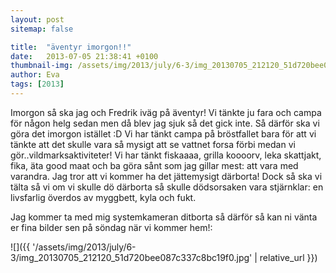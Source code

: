 ```yaml
---
layout: post
sitemap: false

title:  "äventyr imorgon!!"
date:   2013-07-05 21:38:41 +0100
thumbnail-img: /assets/img/2013/july/6-3/img_20130705_212120_51d720bee087c337c8bc19f0.jpg
author: Eva
tags: [2013]
---
```


Imorgon så ska jag och Fredrik iväg på äventyr!  Vi tänkte ju fara och campa för någon helg sedan men då blev jag sjuk så det gick inte. Så därför ska vi göra det imorgon istället :D Vi har tänkt campa på bröstfallet bara för att vi tänkte att det skulle vara så mysigt att se vattnet forsa förbi medan vi gör..vildmarksaktiviteter!  Vi har tänkt fiskaaaa, grilla koooorv, leka skattjakt,  fika, äta good maat och ba göra sånt som jag gillar mest: att vara med varandra. Jag tror att vi kommer ha det jättemysigt därborta! Dock så ska vi tälta så vi om vi skulle dö därborta så skulle dödsorsaken vara stjärnklar: en livsfarlig överdos av myggbett, kyla och fukt.

Jag kommer ta med mig systemkameran ditborta så därför så kan ni vänta er fina bilder sen på söndag när vi kommer hem!:

![]({{ '/assets/img/2013/july/6-3/img_20130705_212120_51d720bee087c337c8bc19f0.jpg'  | relative_url }})

